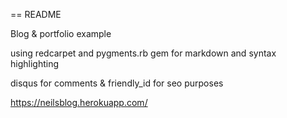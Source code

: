 == README

Blog & portfolio example

using redcarpet and pygments.rb gem for markdown and syntax highlighting

disqus for comments  & friendly_id for seo purposes

https://neilsblog.herokuapp.com/
